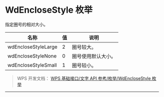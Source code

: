 # WdEncloseStyle 枚举

指定圈号的相对大小。

| 名称                | 值  | 说明               |
|---------------------|-----|--------------------|
| wdEncloseStyleLarge | 2   | 圈号较大。         |
| wdEncloseStyleNone  | 0   | 圈号使用默认大小。 |
| wdEncloseStyleSmall | 1   | 圈号较小。         |

> WPS 开发文档： [WPS 基础接口/文字 API 参考/枚举/WdEncloseStyle 枚举](https://qn.cache.wpscdn.cn/encs/doc/office_v19/topics/WPS%20%E5%9F%BA%E7%A1%80%E6%8E%A5%E5%8F%A3/%E6%96%87%E5%AD%97%20API%20%E5%8F%82%E8%80%83/%E6%9E%9A%E4%B8%BE/WdEncloseStyle%20%E6%9E%9A%E4%B8%BE.html)

------------------------------------------------------------------------
